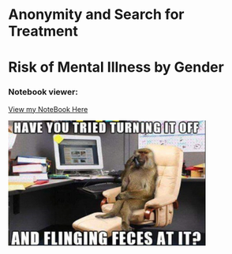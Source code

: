 # Anonymity and Search for Treatment
# Risk of Mental Illness by Gender


### Notebook viewer:
[View my NoteBook Here](https://nbviewer.jupyter.org/github/gnavneetg/BootCampG5/blob/master/MauriciosNotebook/genders_anonymity.ipynb
)


<div>
  <img src="./Images/it_monkey.png" width="400" display="inline">
<div>
